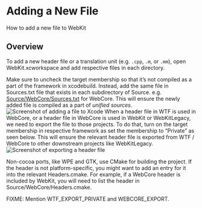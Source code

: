 # Adding a New File

How to add a new file to WebKit

## Overview

To add a new header file or a translation unit (e.g. `.cpp`, `.m`, or `.mm`),
open WebKit.xcworkspace and add respective files in each directory.

Make sure to uncheck the target membership so that it’s not compiled as a part of the framework in xcodebuild.
Instead, add the same file in Sources.txt file that exists in each subdirectory of Source.
e.g. [Source/WebCore/Sources.txt](https://github.com/WebKit/WebKit/blob/main/Source/WebCore/Sources.txt) for WebCore.
This will ensure the newly added file is compiled as a part of *unified sources*.
![Screenshot of adding a file to Xcode](/assets/XcodeAddFile.png)
When a header file in WTF is used in WebCore, or a header file in WebCore is used in WebKit or WebKitLegacy,
we need to export the file to those projects.
To do that, turn on the target membership in respective framework as set the membership to “Private” as seen below.
This will ensure the relevant header file is exported from WTF / WebCore to other downstream projects like WebKitLegacy.
![Screenshot of exporting a header file](/assets/XcodeExportHeader.png)

Non-cocoa ports, like WPE and GTK, use CMake for building the project. If the header is not platform-specific, you might 
want to add an entry for it into the relevant Headers.cmake. For example, if a WebCore header is included by WebKit, you 
will need to list the header in Source/WebCore/Headers.cmake.

FIXME: Mention WTF_EXPORT_PRIVATE and WEBCORE_EXPORT.
